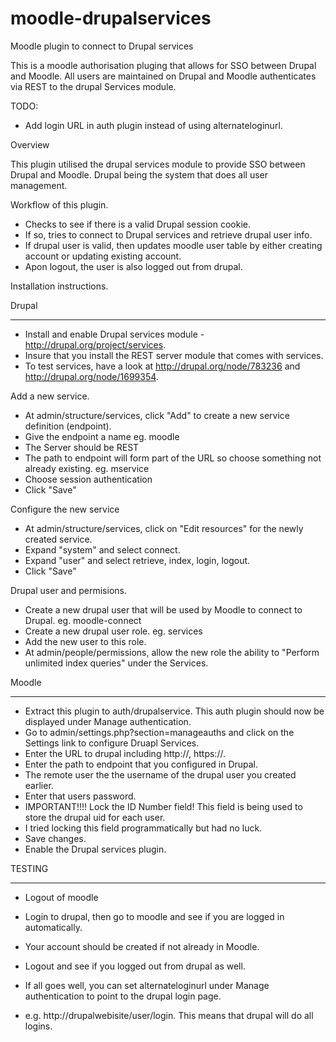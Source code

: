 moodle-drupalservices
=====================

Moodle plugin to connect to Drupal services

This is a moodle authorisation pluging that allows for SSO between Drupal and Moodle.
All users are maintained on Drupal and Moodle authenticates via REST to the drupal Services module.

TODO:

* Add login URL in auth plugin instead of using alternateloginurl.

Overview

This plugin utilised the drupal services module to provide SSO between Drupal and Moodle.
Drupal being the system that does all user management.

Workflow of this plugin.
* Checks to see if there is a valid Drupal session cookie.
* If so, tries to connect to Drupal services and retrieve drupal user info.
* If drupal user is valid, then updates moodle user table by either creating account or updating existing account.
* Apon logout, the user is also logged out from drupal.

Installation instructions.

Drupal
******************************************************************
* Install and enable Drupal services module - http://drupal.org/project/services.
* Insure that you install the REST server module that comes with services.
* To test services, have a look at http://drupal.org/node/783236 and http://drupal.org/node/1699354.

Add a new service.
* At admin/structure/services, click "Add" to create a new service definition (endpoint).
* Give the endpoint a name eg. moodle
* The Server should be REST
* The path to endpoint will form part of the URL so choose something not already existing. eg. mservice
* Choose session authentication
* Click "Save"

Configure the new service
* At admin/structure/services, click on "Edit resources" for the newly created service.
* Expand "system" and select connect.
* Expand "user" and select retrieve, index, login, logout.
* Click "Save"

Drupal user and permisions.

* Create a new drupal user that will be used by Moodle to connect to Drupal. eg. moodle-connect
* Create a new drupal user role. eg. services
* Add the new user to this role.
* At admin/people/permissions, allow the new role the ability to "Perform unlimited index queries" under the Services.

Moodle
******************************************************************
* Extract this plugin to auth/drupalservice. This auth plugin should now be displayed under Manage authentication.
* Go to admin/settings.php?section=manageauths and click on the Settings link to configure Druapl Services.
* Enter the URL to drupal including http://, https://.
* Enter the path to endpoint that you configured in Drupal.
* The remote user the the username of the drupal user you created earlier.
* Enter that users password.
* IMPORTANT!!!! Lock the ID Number field! This field is being used to store the drupal uid for each user.
* I tried locking this field programmatically but had no luck.
* Save changes.
* Enable the Drupal services plugin.

TESTING
******************************************************************
* Logout of moodle
* Login to drupal, then go to moodle and see if you are logged in automatically.
* Your account should be created if not already in Moodle.
* Logout and see if you logged out from drupal as well.

* If all goes well, you can set alternateloginurl under Manage authentication to point to the drupal login page.
* e.g. http://drupalwebisite/user/login. This means that drupal will do all logins.





